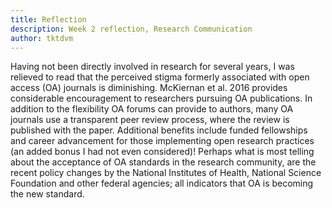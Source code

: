 ```yaml
---
title: Reflection 
description: Week 2 reflection, Research Communication
author: tktdvm
---
```

Having not been directly involved in research for several years, I was relieved to read that the perceived stigma formerly associated with open access (OA) journals is diminishing. McKiernan et al. 2016 provides considerable encouragement to researchers pursuing OA publications. In addition to the flexibility OA forums can provide to authors, many OA journals use a transparent peer review process, where the review is published with the paper. Additional benefits include funded fellowships and career advancement for those implementing open research practices (an added bonus I had not even considered)! Perhaps what is most telling about the acceptance of OA standards in the research community, are the recent policy changes by the National Institutes of Health, National Science Foundation and other federal agencies; all indicators that OA is becoming the new standard. 
